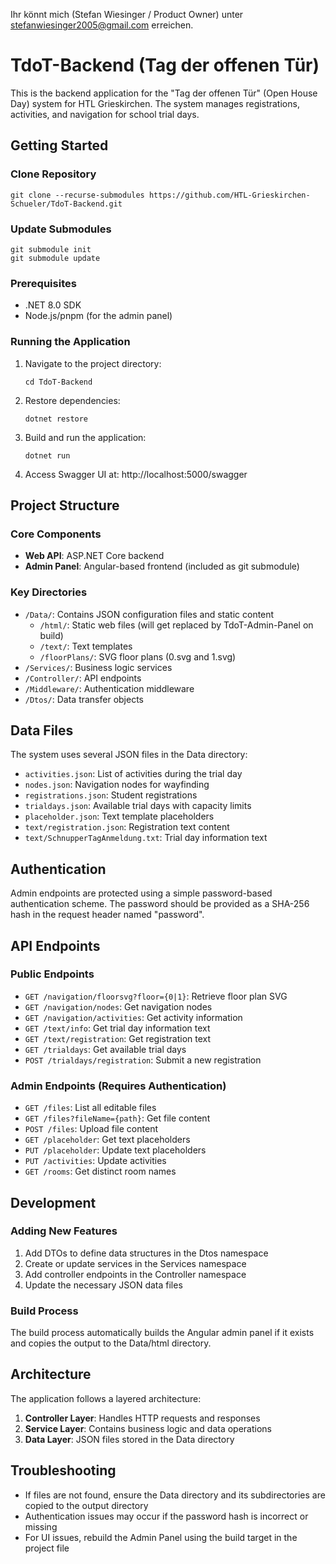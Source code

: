 Ihr könnt mich (Stefan Wiesinger / Product Owner) unter stefanwiesinger2005@gmail.com erreichen.

# TdoT-Backend (Tag der offenen Tür)

This is the backend application for the "Tag der offenen Tür" (Open House Day) system for HTL Grieskirchen. The system manages registrations, activities, and navigation for school trial days.

## Getting Started

### Clone Repository
```
git clone --recurse-submodules https://github.com/HTL-Grieskirchen-Schueler/TdoT-Backend.git
```

### Update Submodules
```
git submodule init 
git submodule update
```

### Prerequisites
- .NET 8.0 SDK
- Node.js/pnpm (for the admin panel)

### Running the Application
1. Navigate to the project directory:
   ```
   cd TdoT-Backend
   ```
2. Restore dependencies:
   ```
   dotnet restore
   ```
3. Build and run the application:
   ```
   dotnet run
   ```
4. Access Swagger UI at: http://localhost:5000/swagger

## Project Structure

### Core Components
- **Web API**: ASP.NET Core backend
- **Admin Panel**: Angular-based frontend (included as git submodule)

### Key Directories
- `/Data/`: Contains JSON configuration files and static content
  - `/html/`: Static web files (will get replaced by TdoT-Admin-Panel on build)
  - `/text/`: Text templates
  - `/floorPlans/`: SVG floor plans (0.svg and 1.svg)
- `/Services/`: Business logic services
- `/Controller/`: API endpoints
- `/Middleware/`: Authentication middleware
- `/Dtos/`: Data transfer objects

## Data Files

The system uses several JSON files in the Data directory:
- `activities.json`: List of activities during the trial day
- `nodes.json`: Navigation nodes for wayfinding
- `registrations.json`: Student registrations
- `trialdays.json`: Available trial days with capacity limits
- `placeholder.json`: Text template placeholders
- `text/registration.json`: Registration text content
- `text/SchnupperTagAnmeldung.txt`: Trial day information text

## Authentication

Admin endpoints are protected using a simple password-based authentication scheme. The password should be provided as a SHA-256 hash in the request header named "password".

## API Endpoints

### Public Endpoints
- `GET /navigation/floorsvg?floor={0|1}`: Retrieve floor plan SVG
- `GET /navigation/nodes`: Get navigation nodes
- `GET /navigation/activities`: Get activity information
- `GET /text/info`: Get trial day information text
- `GET /text/registration`: Get registration text
- `GET /trialdays`: Get available trial days
- `POST /trialdays/registration`: Submit a new registration

### Admin Endpoints (Requires Authentication)
- `GET /files`: List all editable files
- `GET /files?fileName={path}`: Get file content
- `POST /files`: Upload file content
- `GET /placeholder`: Get text placeholders
- `PUT /placeholder`: Update text placeholders
- `PUT /activities`: Update activities
- `GET /rooms`: Get distinct room names

## Development

### Adding New Features
1. Add DTOs to define data structures in the Dtos namespace
2. Create or update services in the Services namespace 
3. Add controller endpoints in the Controller namespace
4. Update the necessary JSON data files

### Build Process
The build process automatically builds the Angular admin panel if it exists and copies the output to the Data/html directory.

## Architecture

The application follows a layered architecture:
1. **Controller Layer**: Handles HTTP requests and responses
2. **Service Layer**: Contains business logic and data operations
3. **Data Layer**: JSON files stored in the Data directory

## Troubleshooting

- If files are not found, ensure the Data directory and its subdirectories are copied to the output directory
- Authentication issues may occur if the password hash is incorrect or missing
- For UI issues, rebuild the Admin Panel using the build target in the project file
